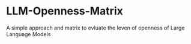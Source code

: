 # LLM-Openness-Matrix
A simple approach and matrix to evluate the leven of openness of Large Language Models
